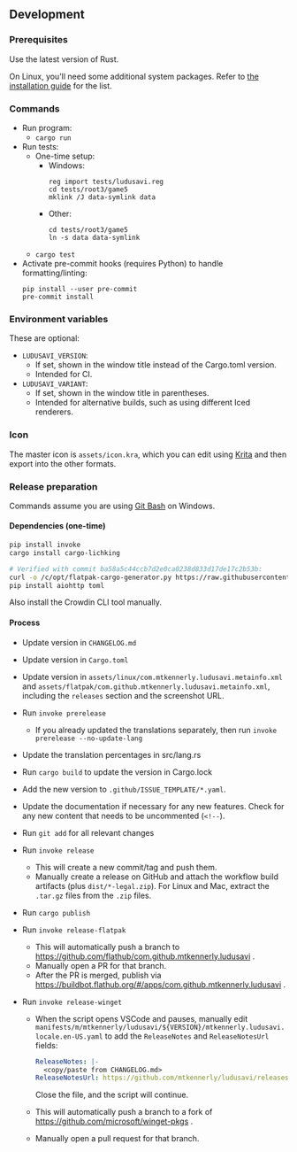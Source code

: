 ## Development

### Prerequisites

Use the latest version of Rust.

On Linux, you'll need some additional system packages.
Refer to [the installation guide](/docs/help/installation.md) for the list.

### Commands

- Run program:
  - `cargo run`
- Run tests:
  - One-time setup:
    - Windows:
      ```
      reg import tests/ludusavi.reg
      cd tests/root3/game5
      mklink /J data-symlink data
      ```
    - Other:
      ```
      cd tests/root3/game5
      ln -s data data-symlink
      ```
  - `cargo test`
- Activate pre-commit hooks (requires Python) to handle formatting/linting:
  ```
  pip install --user pre-commit
  pre-commit install
  ```

### Environment variables

These are optional:

- `LUDUSAVI_VERSION`:
  - If set, shown in the window title instead of the Cargo.toml version.
  - Intended for CI.
- `LUDUSAVI_VARIANT`:
  - If set, shown in the window title in parentheses.
  - Intended for alternative builds, such as using different Iced renderers.

### Icon

The master icon is `assets/icon.kra`, which you can edit using
[Krita](https://krita.org/en) and then export into the other formats.

### Release preparation

Commands assume you are using [Git Bash](https://git-scm.com) on Windows.

#### Dependencies (one-time)

```bash
pip install invoke
cargo install cargo-lichking

# Verified with commit ba58a5c44ccb7d2e0ca0238d833d17de17c2b53b:
curl -o /c/opt/flatpak-cargo-generator.py https://raw.githubusercontent.com/flatpak/flatpak-builder-tools/master/cargo/flatpak-cargo-generator.py
pip install aiohttp toml
```

Also install the Crowdin CLI tool manually.

#### Process

- Update version in `CHANGELOG.md`
- Update version in `Cargo.toml`
- Update version in `assets/linux/com.mtkennerly.ludusavi.metainfo.xml`
  and `assets/flatpak/com.github.mtkennerly.ludusavi.metainfo.xml`,
  including the `releases` section and the screenshot URL.
- Run `invoke prerelease`
  - If you already updated the translations separately,
    then run `invoke prerelease --no-update-lang`
- Update the translation percentages in src/lang.rs
- Run `cargo build` to update the version in Cargo.lock
- Add the new version to `.github/ISSUE_TEMPLATE/*.yaml`.
- Update the documentation if necessary for any new features.
  Check for any new content that needs to be uncommented (`<!--`).
- Run `git add` for all relevant changes
- Run `invoke release`
  - This will create a new commit/tag and push them.
  - Manually create a release on GitHub and attach the workflow build artifacts
    (plus `dist/*-legal.zip`).
    For Linux and Mac, extract the `.tar.gz` files from the `.zip` files.
- Run `cargo publish`
- Run `invoke release-flatpak`
  - This will automatically push a branch to https://github.com/flathub/com.github.mtkennerly.ludusavi .
  - Manually open a PR for that branch.
  - After the PR is merged, publish via https://buildbot.flathub.org/#/apps/com.github.mtkennerly.ludusavi .
- Run `invoke release-winget`

  - When the script opens VSCode and pauses,
    manually edit `manifests/m/mtkennerly/ludusavi/${VERSION}/mtkennerly.ludusavi.locale.en-US.yaml`
    to add the `ReleaseNotes` and `ReleaseNotesUrl` fields:

    ```yaml
    ReleaseNotes: |-
      <copy/paste from CHANGELOG.md>
    ReleaseNotesUrl: https://github.com/mtkennerly/ludusavi/releases/tag/v${VERSION}
    ```

    Close the file, and the script will continue.

  - This will automatically push a branch to a fork of https://github.com/microsoft/winget-pkgs .
  - Manually open a pull request for that branch.
